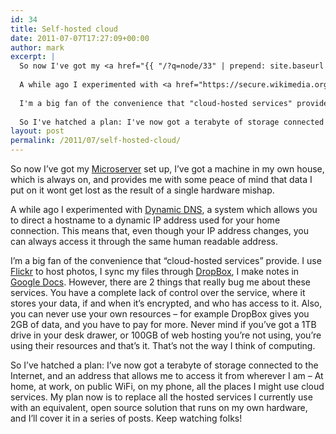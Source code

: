 ```yaml
---
id: 34
title: Self-hosted cloud
date: 2011-07-07T17:27:09+00:00
author: mark
excerpt: |
  So now I've got my <a href="{{ "/?q=node/33" | prepend: site.baseurl }}">Microserver</a> set up, I've got a machine in my own house, which is always on, and provides me with some peace of mind that data I put on it wont get lost as the result of a single hardware mishap.
  
  A while ago I experimented with <a href="https://secure.wikimedia.org/wikipedia/en/wiki/Dynamic_dns">Dynamic DNS</a>, a system which allows you to direct a hostname to a dynamic IP address used for your home connection.  This means that, even though your IP address changes, you can always access it through the same human readable address.
  
  I'm a big fan of the convenience that "cloud-hosted services" provide.  I use <a href="http://flickr.com">Flickr</a> to host photos, I sync my files through <a href="http://dropbox.com">DropBox</a>, I make notes in <a href="http://docs.google.com">Google Docs</a>.  However, there are 2 things that really bug me about these services. You have a complete lack of control over the service, where it stores your data, if and when it's encrypted, and who has access to it.  Also, you can never use your own resources - for example DropBox gives you 2GB of data, and you have to pay for more. Never mind if you've got a 1TB drive in your desk drawer, or 100GB of web hosting you're not using, you're using their resources and that's it.  That's not the way I think of computing.
  
  So I've hatched a plan: I've now got a terabyte of storage connected to the Internet, and an address that allows me to access it from wherever I am - At home, at work, on public WiFi, on my phone, all the places I might use cloud services.  My plan now is to replace all the hosted services I currently use with an equivalent, open source solution that runs on my own hardware, and I'll cover it in a series of posts.  Keep watching folks!
layout: post
permalink: /2011/07/self-hosted-cloud/
---
```

So now I&#8217;ve got my [Microserver](/?q=node/33) set up, I&#8217;ve got a machine in my own house, which is always on, and provides me with some peace of mind that data I put on it wont get lost as the result of a single hardware mishap.

A while ago I experimented with [Dynamic DNS](https://secure.wikimedia.org/wikipedia/en/wiki/Dynamic_dns), a system which allows you to direct a hostname to a dynamic IP address used for your home connection. This means that, even though your IP address changes, you can always access it through the same human readable address.

I&#8217;m a big fan of the convenience that &#8220;cloud-hosted services&#8221; provide. I use [Flickr](http://flickr.com) to host photos, I sync my files through [DropBox](http://dropbox.com), I make notes in [Google Docs](http://docs.google.com). However, there are 2 things that really bug me about these services. You have a complete lack of control over the service, where it stores your data, if and when it&#8217;s encrypted, and who has access to it. Also, you can never use your own resources &#8211; for example DropBox gives you 2GB of data, and you have to pay for more. Never mind if you&#8217;ve got a 1TB drive in your desk drawer, or 100GB of web hosting you&#8217;re not using, you&#8217;re using their resources and that&#8217;s it. That&#8217;s not the way I think of computing.

So I&#8217;ve hatched a plan: I&#8217;ve now got a terabyte of storage connected to the Internet, and an address that allows me to access it from wherever I am &#8211; At home, at work, on public WiFi, on my phone, all the places I might use cloud services. My plan now is to replace all the hosted services I currently use with an equivalent, open source solution that runs on my own hardware, and I&#8217;ll cover it in a series of posts. Keep watching folks!
